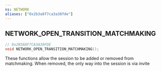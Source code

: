 ```yaml
---
ns: NETWORK
aliases: ["0x2b3a8f7ca3a38fde"]
---
```

## NETWORK_OPEN_TRANSITION_MATCHMAKING

```c
// 0x2B3A8F7CA3A38FDE
void NETWORK_OPEN_TRANSITION_MATCHMAKING();
```

These functions allow the session to be added or removed from matchmaking. When removed, the only way into the session is via invite

